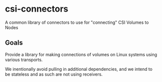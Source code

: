 # csi-connectors
A common library of connectors to use for "connecting" CSI Volumes to Nodes

## Goals
Provide a library for making connections of volumes on Linux systems using various
transports.

We inentionally avoid pulling in additional dependencies, and we intend to be stateless
and as such are not using receivers.
